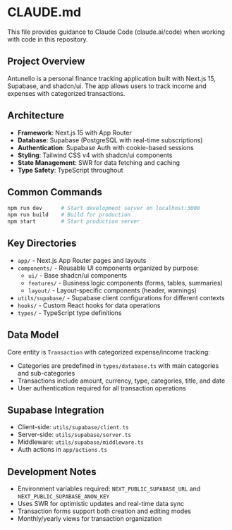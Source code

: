 # CLAUDE.md

This file provides guidance to Claude Code (claude.ai/code) when working with code in this repository.

## Project Overview

Antunello is a personal finance tracking application built with Next.js 15, Supabase, and shadcn/ui. The app allows users to track income and expenses with categorized transactions.

## Architecture

- **Framework**: Next.js 15 with App Router
- **Database**: Supabase (PostgreSQL with real-time subscriptions)
- **Authentication**: Supabase Auth with cookie-based sessions
- **Styling**: Tailwind CSS v4 with shadcn/ui components
- **State Management**: SWR for data fetching and caching
- **Type Safety**: TypeScript throughout

## Common Commands

```bash
npm run dev      # Start development server on localhost:3000
npm run build    # Build for production
npm start        # Start production server
```

## Key Directories

- `app/` - Next.js App Router pages and layouts
- `components/` - Reusable UI components organized by purpose:
  - `ui/` - Base shadcn/ui components
  - `features/` - Business logic components (forms, tables, summaries)
  - `layout/` - Layout-specific components (header, warnings)
- `utils/supabase/` - Supabase client configurations for different contexts
- `hooks/` - Custom React hooks for data operations
- `types/` - TypeScript type definitions

## Data Model

Core entity is `Transaction` with categorized expense/income tracking:

- Categories are predefined in `types/database.ts` with main categories and sub-categories
- Transactions include amount, currency, type, categories, title, and date
- User authentication required for all transaction operations

## Supabase Integration

- Client-side: `utils/supabase/client.ts`
- Server-side: `utils/supabase/server.ts`
- Middleware: `utils/supabase/middleware.ts`
- Auth actions in `app/actions.ts`

## Development Notes

- Environment variables required: `NEXT_PUBLIC_SUPABASE_URL` and `NEXT_PUBLIC_SUPABASE_ANON_KEY`
- Uses SWR for optimistic updates and real-time data sync
- Transaction forms support both creation and editing modes
- Monthly/yearly views for transaction organization

